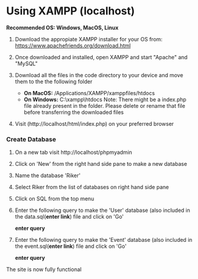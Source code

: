 # Using XAMPP (localhost)
**Recommended OS: Windows, MacOS, Linux**

1. Download the appropiate XAMPP installer for your OS from: https://www.apachefriends.org/download.html
2. Once downloaded and installed, open XAMPP and start "Apache" and "MySQL"
3. Download all the files in the code directory to your device and move them to the the following folder
	- **On MacOS:** /Applications/XAMPP/xamppfiles/htdocs
	- **On Windows:**  C:\xampp\htdocs
Note: There might be a index.php file already present in the folder. Please delete or rename that file before transferring the downloaded files

4. Visit (http://localhost/html/index.php) on your preferred browser

### Create Database
1. On a new tab visit http://localhost/phpmyadmin
2. Click on 'New' from the right hand side pane to make a new database
3. Name the database 'Riker'
4. Select Riker from the list of databases on right hand side pane
5. Click on SQL from the top menu
6. Enter the following query to make the 'User' database (also included in the data.sql(**enter link**) file and click on 'Go'

	**enter query**
7. Enter the following query to make the 'Event' database (also included in the event.sql(**enter link**) file and click on 'Go'

	**enter query**


The site is now fully functional



